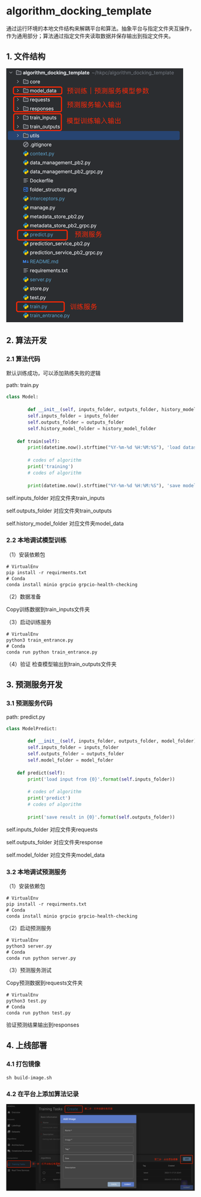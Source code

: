 # algorithm_docking_template
通过运行环境的本地文件结构来解耦平台和算法。抽象平台与指定文件夹互操作，作为通用部分；算法通过指定文件夹读取数据并保存输出到指定文件夹。
## 1. 文件结构
![folder_structure.png](folder_structure.png)
## 2. 算法开发

### 2.1 算法代码
默认训练成功，可以添加熟练失败的逻辑

path: train.py
```train.py
class Model:

        def __init__(self, inputs_folder, outputs_folder, history_model_folder):
        self.inputs_folder = inputs_folder
        self.outputs_folder = outputs_folder
        self.history_model_folder = history_model_folder

    def train(self):
        print(datetime.now().strftime("%Y-%m-%d %H:%M:%S"), 'load dataset from {0}'.format(self.inputs_folder))

        # codes of algorithm
        print('training')
        # codes of algorithm

        print(datetime.now().strftime("%Y-%m-%d %H:%M:%S"), 'save model in {0}'.format(self.outputs_folder))
```
self.inputs_folder 对应文件夹train_inputs

self.outputs_folder 对应文件夹train_outputs

self.history_model_folder 对应文件夹model_data

### 2.2 本地调试模型训练
（1）安装依赖包
```commandline
# VirtualEnv
pip install -r requirments.txt
# Conda
conda install minio grpcio grpcio-health-checking
```
（2）数据准备

Copy训练数据到train_inputs文件夹

（3）启动训练服务
```commandline
# VirtualEnv
python3 train_entrance.py
# Conda
conda run python train_entrance.py
```
（4）验证
检查模型输出到train_outputs文件夹

## 3. 预测服务开发

### 3.1 预测服务代码
path: predict.py
```predict.py
class ModelPredict:

        def __init__(self, inputs_folder, outputs_folder, model_folder):
        self.inputs_folder = inputs_folder
        self.outputs_folder = outputs_folder
        self.model_folder = model_folder

    def predict(self):
        print('load input from {0}'.format(self.inputs_folder))

        # codes of algorithm
        print('predict')
        # codes of algorithm

        print('save result in {0}'.format(self.outputs_folder))
```
self.inputs_folder 对应文件夹requests

self.outputs_folder 对应文件夹response

self.model_folder 对应文件夹model_data

### 3.2 本地调试预测服务
（1）安装依赖包
```commandline
# VirtualEnv
pip install -r requirments.txt
# Conda
conda install minio grpcio grpcio-health-checking
```
（2）启动预测服务
```commandline
# VirtualEnv
python3 server.py
# Conda
conda run python server.py
```
（3）预测服务测试

Copy预测数据到requests文件夹
```commandline
# VirtualEnv
python3 test.py
# Conda
conda run python test.py
```
验证预测结果输出到responses

## 4. 上线部署

### 4.1 打包镜像
```commandline
sh build-image.sh
```
### 4.2 在平台上添加算法记录
![plat_add_image.png](plat_add_image.png)

